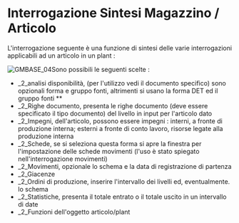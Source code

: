 # Interrogazione Sintesi Magazzino / Articolo
L'interrogazione seguente è una funzione di sintesi delle varie interrogazioni applicabili ad un articolo in un plant : 

![GMBASE_04](https://doc.smeup.com/immagini/MBDOC_OGG-P_GMSI01/GMBASE_04.png)Sono possibili le seguenti scelte : 

- _2_analisi disponibilità, (per l'utilizzo vedi il documento specifico) sono opzionali forma e gruppo fonti, altrimenti si usano la forma DET ed il gruppo fonti \*\*
- _2_Righe documento, presenta le righe documento (deve essere specificato il tipo documento) del livello in input per l'articolo dato
- _2_Impegni, dell'articolo, possono essere impegni :  interni, a fronte di produzione interna; esterni a fronte di conto lavoro, risorse legate alla produzione interna
- _2_Schede, se si seleziona questa forma si apre la finestra per l'impostazione delle schede movimenti (l'uso è stato spiegato nell'interrogazione movimenti)
- _2_Movimenti, opzionale lo schema e la data di registrazione di partenza
- _2_Giacenze
- _2_Ordini di produzione, inserire l'intervallo dei livelli ed, eventualmente. lo schema
- _2_Statistiche, presenta il totale entrato o il totale uscito in un intervallo di date
- _2_Funzioni dell'oggetto articolo/plant

